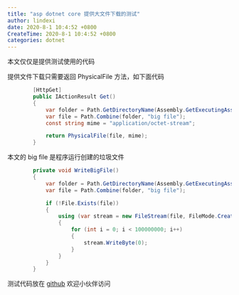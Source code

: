 ```yaml
---
title: "asp dotnet core 提供大文件下载的测试"
author: lindexi
date: 2020-8-1 10:4:52 +0800
CreateTime: 2020-8-1 10:4:52 +0800
categories: dotnet
---
```


本文仅仅是提供测试使用的代码

<!--more-->


<!-- 发布 -->

提供文件下载只需要返回 PhysicalFile 方法，如下面代码

```csharp
        [HttpGet]
        public IActionResult Get()
        {
            var folder = Path.GetDirectoryName(Assembly.GetExecutingAssembly().Location);
            var file = Path.Combine(folder, "big file");
            const string mime = "application/octet-stream";

            return PhysicalFile(file, mime);
        }
```

本文的 big file 是程序运行创建的垃圾文件

```csharp
        private void WriteBigFile()
        {
            var folder = Path.GetDirectoryName(Assembly.GetExecutingAssembly().Location);
            var file = Path.Combine(folder, "big file");

            if (!File.Exists(file))
            {
                using (var stream = new FileStream(file, FileMode.Create))
                {
                    for (int i = 0; i < 100000000; i++)
                    {
                        stream.WriteByte(0);
                    }
                }
            }
        }
```

测试代码放在 [github](https://github.com/lindexi/lindexi_gd/tree/e237082b643c86cd15124f201c82f46955b9ab84/Gaaweeealjrdwrebiny) 欢迎小伙伴访问

